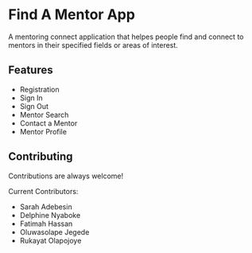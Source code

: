 
# Find A Mentor App

A mentoring connect application that helpes people find 
and connect to mentors in their specified fields
 or areas of interest.


## Features

- Registration
- Sign In
- Sign Out
- Mentor Search
- Contact a Mentor
- Mentor Profile

  
## Contributing

Contributions are always welcome!

Current Contributors:

- Sarah Adebesin
- Delphine Nyaboke
- Fatimah Hassan
- Oluwasolape Jegede
- Rukayat Olapojoye

  